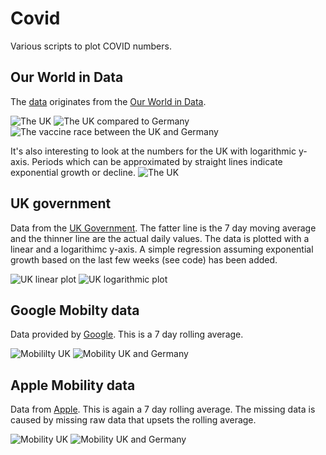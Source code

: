 # Covid

Various scripts to plot COVID numbers.

## Our World in Data
The [data](https://covid.ourworldindata.org/data/owid-covid-data.csv) originates from the [Our World in Data](https://covid.ourworldindata.org/).

![The UK](owid/gbr.png?raw=true "The UK")
![The UK compared to Germany](owid/gbr-de.png?raw=true "The UK compared to Germany")
![The vaccine race between the UK and Germany](owid/vaccine_race.png?raw=true "The vaccine race between the UK and Germany")

It's also interesting to look at the numbers for the UK with logarithmic y-axis. Periods which can be approximated by straight lines indicate exponential growth or decline.
![The UK](owid/gbr_log.png?raw=true "The UK")

## UK government
Data from the [UK Government](https://coronavirus.data.gov.uk/details/developers-guide). The fatter line is the 7 day moving average and the thinner line are the actual daily values. The data is plotted with a linear and a logarithimc y-axis. A simple regression assuming exponential growth based on the last few weeks (see code) has been added.

![UK linear plot](gov/uk_covid_lin.png?raw=true "UK linear plot")
![UK logarithmic plot](gov/uk_covid_log.png?raw=true "UK logarithmic plot")

## Google Mobilty data
Data provided by [Google](https://www.google.com/covid19/mobility/). This is a 7 day rolling average.

![Mobililty UK](google/movement_uk.png?raw=true "Mobility UK")
![Mobility UK and Germany](google/movement_uk_de.png?raw=true "Mobility UK and Germany")

## Apple Mobility data
Data from [Apple](https://covid19.apple.com/mobility). This is again a 7 day rolling average. The missing data is caused by missing raw data that upsets the rolling average. 

![Mobility UK](apple/uk.png?raw=true "Mobility UK")
![Mobility UK and Germany](apple/uk_de.png?raw=true "Mobility UK and Germany")



